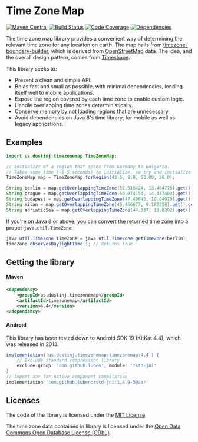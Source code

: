 # Time Zone Map
[![Maven Central](https://maven-badges.herokuapp.com/maven-central/us.dustinj.timezonemap/timezonemap/badge.svg)](https://maven-badges.herokuapp.com/maven-central/us.dustinj.timezonemap/timezonemap)
[![Build Status](https://travis-ci.com/dustin-johnson/timezonemap.svg?branch=master)](https://travis-ci.com/dustin-johnson/timezonemap)
[![Code Coverage](https://img.shields.io/codecov/c/github/dustin-johnson/timezonemap/master.svg)](https://codecov.io/gh/dustin-johnson/timezonemap/branch/master)
[![Dependencies](https://img.shields.io/librariesio/github/dustin-johnson/timezonemap.svg)](https://libraries.io/github/dustin-johnson/timezonemap)

The time zone map library provides a convenient way of determining the relevant time zone for any location on earth.
The map hails from [timezone-boundary-builder](https://github.com/evansiroky/timezone-boundary-builder), 
which is derived from [OpenStreetMap](https://www.openstreetmap.org/) data. The idea, and the overall design pattern, 
comes from [Timeshape](https://github.com/RomanIakovlev/timeshape).

This library seeks to:
* Present a clean and simple API.
* Be as fast and small as possible, with minimal dependencies, lending itself well to mobile applications.
* Expose the region covered by each time zone to enable custom logic.
* Handle overlapping time zones deterministically.
* Conserve memory by not loading regions that are unnecessary.
* Avoid dependencies on Java 8's time library, for mobile as well as legacy applications.

## Examples
```java
import us.dustinj.timezonemap.TimeZoneMap;

// Initialize of a region that spans from Germany to Bulgaria.
// Takes some time (~1-5 seconds) to initialize, so try and initialize only once and keep it.
TimeZoneMap map = TimeZoneMap.forRegion(43.5, 8.0, 53.00, 26.0);

String berlin = map.getOverlappingTimeZone(52.518424, 13.404776).get().getZoneId(); // Returns "Europe/Berlin"
String prague = map.getOverlappingTimeZone(50.074154, 14.437403).get().getZoneId(); // Returns "Europe/Prague"
String budapest = map.getOverlappingTimeZone(47.49642, 19.04970).get().getZoneId(); // Returns "Europe/Budapest"
String milan = map.getOverlappingTimeZone(45.466677, 9.188258).get().getZoneId();   // Returns "Europe/Rome"
String adriaticSea = map.getOverlappingTimeZone(44.337, 13.8282).get().getZoneId(); // Returns "Etc/GMT-1"
```

If you're on Java 8 or above, you can convert the returned time zone into a proper `java.util.TimeZone`:
```java
java.util.TimeZone timeZone = java.util.TimeZone.getTimeZone(berlin);
timeZone.observesDaylightTime(); // Returns true
```

## Getting the library
#### Maven
```xml
<dependency>
    <groupId>us.dustinj.timezonemap</groupId>
    <artifactId>timezonemap</artifactId>
    <version>4.4</version>
</dependency>
```

#### Android
This library has been tested down to Android SDK 19 (KitKat 4.4), which was released in 2013.

```gradle
implementation('us.dustinj.timezonemap:timezonemap:4.4`) {
    // Exclude standard compression library
    exclude group: 'com.github.luben', module: 'zstd-jni'
}
// Import aar for native component compilation
implementation 'com.github.luben:zstd-jni:1.4.9-5@aar'
```

## Licenses
The code of the library is licensed under the [MIT License](https://opensource.org/licenses/MIT).

The time zone data contained in library is licensed under the [Open Data Commons Open Database License (ODbL)](http://opendatacommons.org/licenses/odbl/).